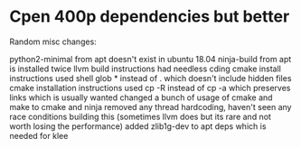 # Cpen 400p dependencies but better

Random misc changes:

python2-minimal from apt doesn't exist in ubuntu 18.04
ninja-build from apt is installed twice
llvm build instructions had needless cding
cmake install instructions used shell glob * instead of . which doesn't include hidden files
cmake installation instructions used cp -R instead of cp -a which preserves links which is usually wanted
changed a bunch of usage of cmake and make to cmake and ninja
removed any thread hardcoding, haven't seen any race conditions building this (sometimes llvm does but its rare and not worth losing the performance)
added zlib1g-dev to apt deps which is needed for klee
